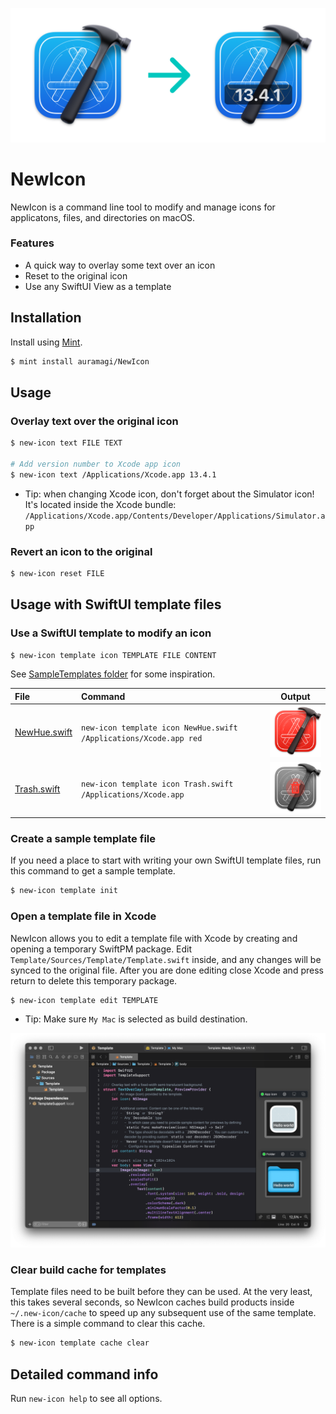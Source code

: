 <p align=center><img width=750 src=./Assets/Header.png></p>

# NewIcon

NewIcon is a command line tool to modify and manage icons for applicatons, files, and directories on macOS.

### Features

- A quick way to overlay some text over an icon 
- Reset to the original icon
- Use any SwiftUI View as a template

## Installation

Install using [Mint](https://github.com/yonaskolb/Mint).
```sh
$ mint install auramagi/NewIcon
```

## Usage

### Overlay text over the original icon
```sh
$ new-icon text FILE TEXT

# Add version number to Xcode app icon
$ new-icon text /Applications/Xcode.app 13.4.1
```
  - Tip: when changing Xcode icon, don't forget about the Simulator icon! It's located inside the Xcode bundle: `/Applications/Xcode.app/Contents/Developer/Applications/Simulator.app`

### Revert an icon to the original
```sh
$ new-icon reset FILE
```

## Usage with SwiftUI template files

### Use a SwiftUI template to modify an icon
```sh
$ new-icon template icon TEMPLATE FILE CONTENT
```

See [SampleTemplates folder](./SampleTemplates) for some inspiration.

| File | Command | Output |
|:--|:--|---|
| [NewHue.swift](./SampleTemplates/NewHue.swift) | `new-icon template icon NewHue.swift /Applications/Xcode.app red` | <img width=128 src=./Assets/NewHueSample.png> |
| [Trash.swift](./SampleTemplates/Trash.swift) | `new-icon template icon Trash.swift /Applications/Xcode.app` | <img width=128 src=./Assets/TrashSample.png> |
 
### Create a sample template file

If you need a place to start with writing your own SwiftUI template files, run this command to get a sample template.

```sh
$ new-icon template init
```

### Open a template file in Xcode

NewIcon allows you to edit a template file with Xcode by creating and opening a temporary SwiftPM package. Edit `Template/Sources/Template/Template.swift` inside, and any changes will be synced to the original file. After you are done editing close Xcode and press return to delete this temporary package. 

```sh
$ new-icon template edit TEMPLATE
```
  - Tip: Make sure `My Mac` is selected as build destination.

![Editing the sample template](./Assets/TemplateEdit.png)

### Clear build cache for templates

Template files need to be built before they can be used. At the very least, this takes several seconds, so NewIcon caches build products inside `~/.new-icon/cache` to speed up any subsequent use of the same template. There is a simple command to clear this cache.

```sh
$ new-icon template cache clear
```

## Detailed command info

Run `new-icon help` to see all options.
